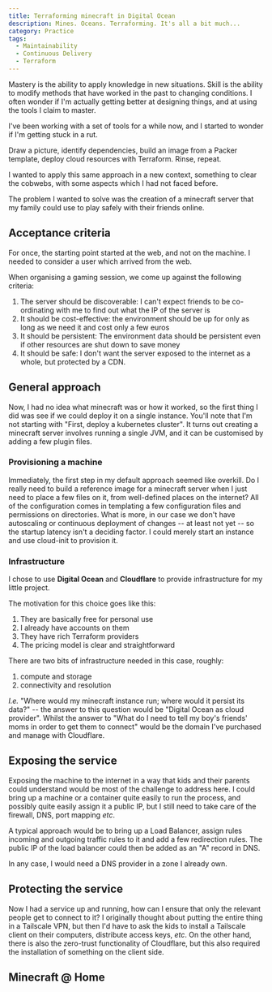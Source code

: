 ```yaml
---
title: Terraforming minecraft in Digital Ocean
description: Mines. Oceans. Terraforming. It's all a bit much...
category: Practice
tags:
  - Maintainability
  - Continuous Delivery
  - Terraform
---
```


Mastery is the ability to apply knowledge in new situations.
Skill is the ability to modify methods that have worked in the past to changing conditions.
I often wonder if I'm actually getting better at designing things, and at using the tools I claim to master.

I've been working with a set of tools for a while now, and I started to wonder if I'm getting stuck in a rut.

Draw a picture, identify dependencies, build an image from a Packer template, deploy cloud resources with Terraform. Rinse, repeat.

I wanted to apply this same approach in a new context, something to clear the cobwebs, with some aspects which I had not faced before.

The problem I wanted to solve was the creation of a minecraft server that my family could use to play safely with their friends online.

## Acceptance criteria

For once, the starting point started at the web, and not on the machine.
I needed to consider a user which arrived from the web.

When organising a gaming session, we come up against the following criteria:

1. The server should be discoverable: I can't expect friends to be co-ordinating with me to find out what the IP of the server is
1. It should be cost-effective: the environment should be up for only as long as we need it and cost only a few euros
1. It should be persistent: The environment data should be persistent even if other resources are shut down to save money
1. It should be safe: I don't want the server exposed to the internet as a whole, but protected by a CDN.

## General approach

Now, I had no idea what minecraft was or how it worked, so the first thing I did was see if we could deploy it on a single instance.
You'll note that I'm not starting with "First, deploy a kubernetes cluster".
It turns out creating a minecraft server involves running a single JVM, and it can be customised by adding a few plugin files.

### Provisioning a machine

Immediately, the first step in my default approach seemed like overkill.
Do I really need to build a reference image for a minecraft server when I just need to place a few files on it, from well-defined places on the internet?
All of the configuration comes in templating a few configuration files and permissions on directories.
What is more, in our case we don't have autoscaling or continuous deployment of changes -- at least not yet -- so the startup latency isn't a deciding factor.
I could merely start an instance and use cloud-init to provision it.

### Infrastructure

I chose to use **Digital Ocean** and **Cloudflare** to provide infrastructure for my little project.

The motivation for this choice goes like this:

1. They are basically free for personal use
1. I already have accounts on them
1. They have rich Terraform providers
1. The pricing model is clear and straightforward

There are two bits of infrastructure needed in this case, roughly:

1. compute and storage
1. connectivity and resolution

_I.e._ "Where would my minecraft instance run; where would it persist its data?" -- the answer to this question would be "Digital Ocean as cloud provider".
Whilst the answer to "What do I need to tell my boy's friends' moms in order to get them to connect" would be the domain I've purchased and manage with Cloudflare.

## Exposing the service

Exposing the machine to the internet in a way that kids and their parents could understand would be most of the challenge to address here.
I could bring up a machine or a container quite easily to run the process, and possibly quite easily assign it a public IP, but I still need to take care of the firewall, DNS, port mapping _etc_.

A typical approach would be to bring up a Load Balancer, assign rules incoming and outgoing traffic rules to it and add a few redirection rules.
The public IP of the load balancer could then be added as an "A" record in DNS.

In any case, I would need a DNS provider in a zone I already own.

## Protecting the service

Now I had a service up and running, how can I ensure that only the relevant people get to connect to it?
I originally thought about putting the entire thing in a Tailscale VPN, but then I'd have to ask the kids to install a Tailscale client on their computers, distribute access keys, _etc_.
On the other hand, there is also the zero-trust functionality of Cloudflare, but this also required the installation of something on the client side.

## Minecraft @ Home

